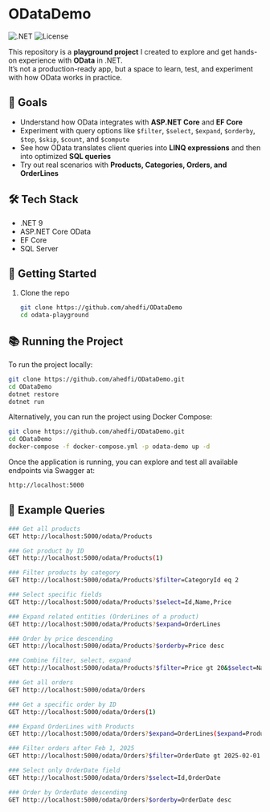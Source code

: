 # ODataDemo

![.NET](https://img.shields.io/badge/.NET-9.0-blueviolet?logo=dotnet)
![License](https://img.shields.io/github/license/TNOSC/OtripleS.Api?color=green)


This repository is a **playground project** I created to explore and get hands-on experience with **OData** in .NET.  
It’s not a production-ready app, but a space to learn, test, and experiment with how OData works in practice.

## 🎯 Goals
- Understand how OData integrates with **ASP.NET Core** and **EF Core**  
- Experiment with query options like `$filter`, `$select`, `$expand`, `$orderby`, `$top`, `$skip`, `$count`, and `$compute`  
- See how OData translates client queries into **LINQ expressions** and then into optimized **SQL queries**  
- Try out real scenarios with **Products, Categories, Orders, and OrderLines**  

## 🛠️ Tech Stack
- .NET 9  
- ASP.NET Core OData  
- EF Core  
- SQL Server  

## 🚀 Getting Started
1. Clone the repo  
   ```bash
   git clone https://github.com/ahedfi/ODataDemo
   cd odata-playground


## 📚 Running the Project

To run the project locally:

```bash
git clone https://github.com/ahedfi/ODataDemo.git
cd ODataDemo
dotnet restore
dotnet run
```

Alternatively, you can run the project using Docker Compose:

```bash
git clone https://github.com/ahedfi/ODataDemo.git
cd ODataDemo
docker-compose -f docker-compose.yml -p odata-demo up -d
```
Once the application is running, you can explore and test all available endpoints via Swagger at:
```bash
http://localhost:5000
```

## 📌 Example Queries


```bash
### Get all products
GET http://localhost:5000/odata/Products

### Get product by ID
GET http://localhost:5000/odata/Products(1)

### Filter products by category
GET http://localhost:5000/odata/Products?$filter=CategoryId eq 2

### Select specific fields
GET http://localhost:5000/odata/Products?$select=Id,Name,Price

### Expand related entities (OrderLines of a product)
GET http://localhost:5000/odata/Products?$expand=OrderLines

### Order by price descending
GET http://localhost:5000/odata/Products?$orderby=Price desc

### Combine filter, select, expand
GET http://localhost:5000/odata/Products?$filter=Price gt 20&$select=Name,Price&$expand=OrderLines

### Get all orders
GET http://localhost:5000/odata/Orders

### Get a specific order by ID
GET http://localhost:5000/odata/Orders(1)

### Expand OrderLines with Products
GET http://localhost:5000/odata/Orders?$expand=OrderLines($expand=Product)

### Filter orders after Feb 1, 2025
GET http://localhost:5000/odata/Orders?$filter=OrderDate gt 2025-02-01

### Select only OrderDate field
GET http://localhost:5000/odata/Orders?$select=Id,OrderDate

### Order by OrderDate descending
GET http://localhost:5000/odata/Orders?$orderby=OrderDate desc
```

